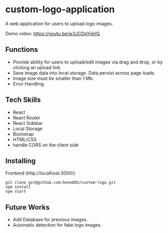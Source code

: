 # custom-logo-application

A web application for users to upload logo images. 

Demo video: https://youtu.be/w3JCDpYjeVQ

## Functions
* Provide ability for users to upload/edit images via drag and drop, or by clicking an upload link. 
* Save image data into local storage. Data persist across page loads.
* Image size must be smaller than 1 Mb.
* Error Handling.

## Tech Skills
* React
* React Router
* React Sidebar
* Local Storage
* Bootstrap
* HTML/CSS
* handle CORS on the client side

## Installing
Frontend (http://localhost:3000/)
```
git clone git@github.com:bene802/custom-logo.git
npm install
npm start
```

## Future Works
* Add Database for previous images.
* Automatic detection for fake logo images.
